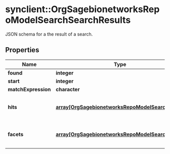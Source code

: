 # synclient::OrgSagebionetworksRepoModelSearchSearchResults

JSON schema for a the result of a search.

## Properties
Name | Type | Description | Notes
------------ | ------------- | ------------- | -------------
**found** | **integer** |  | [optional] 
**start** | **integer** |  | [optional] 
**matchExpression** | **character** |  | [optional] 
**hits** | [**array[OrgSagebionetworksRepoModelSearchHit]**](org.sagebionetworks.repo.model.search.Hit.md) | The hits in this page of search results | [optional] 
**facets** | [**array[OrgSagebionetworksRepoModelSearchFacet]**](org.sagebionetworks.repo.model.search.Facet.md) | The facets found in all results of this search. | [optional] 



